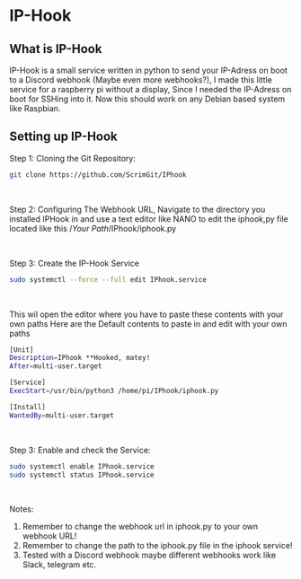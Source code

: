 # IP-Hook

## What is IP-Hook
IP-Hook is a small service written in python to send your IP-Adress on boot to a Discord webhook
(Maybe even more webhooks?), I made this little service for a raspberry pi without a display, Since I needed the IP-Adress on boot for SSHing into it. Now this should work on any Debian based system like Raspbian.

## Setting up IP-Hook

Step 1: Cloning the Git Repository:
  ````bash
git clone https://github.com/ScrimGit/IPhook
````
<br/>

Step 2: Configuring The Webhook URL,
Navigate to the directory you installed IPHook in and use a text editor like NANO to edit the iphook,py file located like this /*Your Path*/IPhook/iphook.py

<br/>

Step 3: Create the IP-Hook Service
````bash
sudo systemctl --force --full edit IPhook.service
````
<br/>

This wil open the editor where you have to paste these contents with your own paths
Here are the Default contents to paste in and edit with your own paths
```bash
[Unit]
Description=IPhook **Hooked, matey!
After=multi-user.target

[Service]
ExecStart=/usr/bin/python3 /home/pi/IPhook/iphook.py

[Install]
WantedBy=multi-user.target
```
<br/>

Step 3: Enable and check the Service:
   ````bash
sudo systemctl enable IPhook.service
sudo systemctl status IPhook.service
````
<br/>

Notes: 
1. Remember to change the webhook url in iphook.py to your own webhook URL!
2. Remember to change the path to the iphook.py file in the iphook service!
3. Tested with a Discord webhook maybe different webhooks work like Slack, telegram etc.
